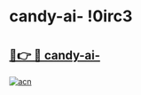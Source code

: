 # candy-ai- !0irc3

# <h2><a href="https://omktm1.esa.edu.pl?title=candy-ai-&ref=0irc3">🔗👉 🔴 candy-ai-</a></h2>

[![acn](https://github.com/user-attachments/assets/0f9c940e-d8b0-45ae-aac7-cd30a18b3e1c)](https://omktm1.esa.edu.pl?title=candy-ai-&ref=0irc3)

